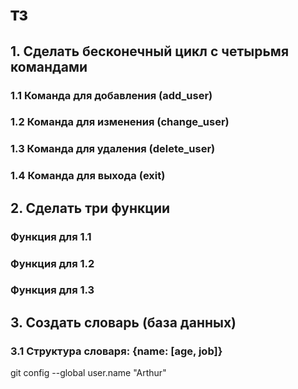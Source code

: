 # тз
## 1. Сделать бесконечный цикл с четырьмя командами
### 1.1 Команда для добавления (add_user)
### 1.2 Команда для изменения (change_user)
### 1.3 Команда для удаления (delete_user)
### 1.4 Команда для выхода (exit)
## 2. Сделать три функции
### Функция для 1.1
### Функция для 1.2
### Функция для 1.3
## 3. Создать словарь (база данных)
### 3.1 Структура словаря: {name: [age, job]}
git config --global user.name "Arthur"